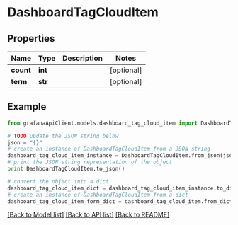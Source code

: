 # DashboardTagCloudItem


## Properties
Name | Type | Description | Notes
------------ | ------------- | ------------- | -------------
**count** | **int** |  | [optional] 
**term** | **str** |  | [optional] 

## Example

```python
from grafanaApiClient.models.dashboard_tag_cloud_item import DashboardTagCloudItem

# TODO update the JSON string below
json = "{}"
# create an instance of DashboardTagCloudItem from a JSON string
dashboard_tag_cloud_item_instance = DashboardTagCloudItem.from_json(json)
# print the JSON string representation of the object
print DashboardTagCloudItem.to_json()

# convert the object into a dict
dashboard_tag_cloud_item_dict = dashboard_tag_cloud_item_instance.to_dict()
# create an instance of DashboardTagCloudItem from a dict
dashboard_tag_cloud_item_form_dict = dashboard_tag_cloud_item.from_dict(dashboard_tag_cloud_item_dict)
```
[[Back to Model list]](../README.md#documentation-for-models) [[Back to API list]](../README.md#documentation-for-api-endpoints) [[Back to README]](../README.md)


